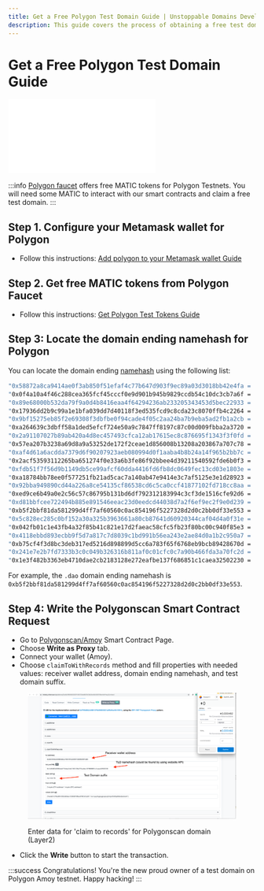 ```yaml
---
title: Get a Free Polygon Test Domain Guide | Unstoppable Domains Developer Portal
description: This guide covers the process of obtaining a free test domain, through direct smart contract calling on Polygonscan.
---
```


# Get a Free Polygon Test Domain Guide

<embed src="/snippets/_test-domain-explain.md" />

:::info
[Polygon faucet](https://faucet.polygon.technology) offers free MATIC tokens for Polygon Testnets. You will need some MATIC to interact with our smart contracts and claim a free test domain.
:::

## Step 1. Configure your Metamask wallet for Polygon

- Follow this instructions: [Add polygon to your Metamask wallet Guide](../../manage-domains/guides/add-polygon-to-metamask.md)

## Step 2. Get free MATIC tokens from Polygon Faucet

- Follow this instructions: [Get Polygon Test Tokens Guide](../../manage-domains/guides/get-polygon-test-tokens.md)

## Step 3: Locate the domain ending namehash for Polygon

You can locate the domain ending [namehash](../domain-registry-essentials/namehashing.md) using the following list:

```bash
"0x58872a8ca9414ae0f3ab850f51efaf4c77b647d903f9ec89a03d3018bb42e4fa = 'clay';
"0x0f4a10a4f46c288cea365fcf45cccf0e9d901b945b9829ccdb54c10dc3cb7a6f = 'crypto';
"0x89e68000b532da79f9a0d4b8416eaa4f64294236ab233205343453d5bec22933 = 'austin';
"0x17936dd2b9c99a1e1bfa039dd7d40118f3ed535fcd9c8cda23c8070ffb4c2264 = 'pudgy';
"0x9bf15275eb85f2e69308f3dbfbe0f94cade4f05c2aa24ba7b9eba5ad2fb1a2cb = 'altimist';
"0xa264639c3dbff58a1ded5efcf724e50a9c7847ff8197c87c00d009fbba2a3720 = 'go';
"0x2a91107027b89ab420a4d8ec457493cfca12ab17615ec8c876695f1343f3f0fd = 'binanceus';
"0x57ea207b3238a69d8a9a53252de172f2ceae1d856008b13208a203867a707c78 = 'manga';
"0xaf4d61a6acdda7379d6f90207923aeb080994d0f1aaba4b8b24a14f965b2bb7c = 'anime';
"0x2acf53593112265ba651274f0e33a6b3fe86f92bbee4d39211540592fde6b0f3 = 'kresus';
"0xfdb51f7f56d9b1149db5ce99afcf60dda4416fd6fb8dc0649fec13cd03e1803e = 'hi';
"0xa18784bb78ee0f577251fb21ad5cac7a140ab47e9414e3c7af5125e3e1d28923 = 'klever';
"0x92bba949890cd44a226a8ce54135cf86538cd6c5ca0ccf41877102fd718cc8aa = 'unstoppable';
"0xed9ce6b49a0e2c56c57c86795b131bd6df792312183994c3cf3de1516cfe92d6 = 'polygon';
"0xd81bbfcee722494b885e891546eeac23d0eedcd44038d7a2f6ef9ec2f9e0d239 = 'zil';
"0xb5f2bbf81da581299d4ff7af60560c0ac854196f5227328d2d0c2bb0df33e553 = 'dao';
"0x5c828ec285c0bf152a30a325b3963661a80cb87641d60920344caf04d4a0f31e = '888';
"0x042fb01c1e43fb4a32f85b41c821e17d2faeac58cfc5fb23f80bc00c940f85e3 = 'bitcoin';
"0x4118ebbd893ecbb9f5d7a817c7d8039c1bd991b56ea243e2ae84d0a1b2c950a7 = 'blockchain';
"0xb75cf4f3d8bc3deb317ed5216d898899d5cc6a783f65f6768eb9bcb89428670d = 'nft';
"0x241e7e2b7fd7333b3c0c049b326316b811af0c01cfc0c7a90b466fda3a70fc2d = 'x';
"0x1e3f482b3363eb4710dae2cb2183128e272eafbe137f686851c1caea32502230 = 'wallet';
```

For example, the `.dao` domain ending namehash is `0xb5f2bbf81da581299d4ff7af60560c0ac854196f5227328d2d0c2bb0df33e553`.

## Step 4: Write the Polygonscan Smart Contract Request

- Go to [Polygonscan/Amoy](https://amoy.polygonscan.com/address/0xabec3fF0F0b6375F65CB9aEB01e8347bf697082F#writeProxyContract) Smart Contract Page.
- Choose **Write as Proxy** tab.
- Connect your wallet (Amoy).
- Choose `claimToWithRecords` method and fill properties with needed values: receiver wallet address, domain ending namehash, and test domain suffix.

<figure>

![Enter data for 'claim to records' for Polygonscan domain (Layer2)](/images/polygonscan-claim-to-records.png)

<figcaption>Enter data for 'claim to records' for Polygonscan domain (Layer2)</figcaption>
</figure>

- Click the **Write** button to start the transaction.

:::success Congratulations!
You're the new proud owner of a test domain on Polygon Amoy testnet. Happy hacking!
:::
